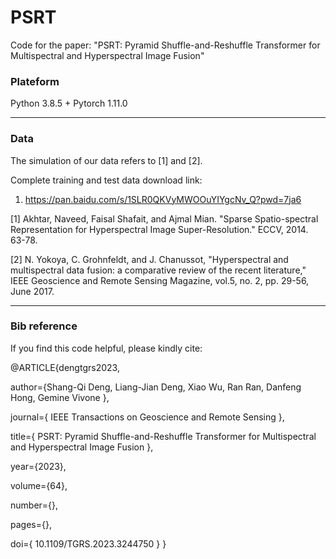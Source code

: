 # PSRT
Code for the paper: "PSRT: Pyramid Shuffle-and-Reshuffle Transformer for Multispectral and Hyperspectral Image Fusion"
### Plateform
Python 3.8.5 + Pytorch 1.11.0
______
### Data
The simulation of our data refers to [1] and [2].

Complete training and test data download link:
1. <https://pan.baidu.com/s/1SLR0QKVyMWOOuYIYgcNv_Q?pwd=7ja6>

[1] Akhtar, Naveed, Faisal Shafait, and Ajmal Mian. "Sparse Spatio-spectral Representation for Hyperspectral Image Super-Resolution." ECCV, 2014. 63-78.

[2] N. Yokoya, C. Grohnfeldt, and J. Chanussot, "Hyperspectral and multispectral data fusion: a comparative review of the recent literature," IEEE Geoscience and Remote Sensing Magazine, vol.5, no. 2, pp. 29-56, June 2017.
______

### Bib reference
If you find this code helpful, please kindly cite:

@ARTICLE{dengtgrs2023,

author={Shang-Qi Deng, Liang-Jian Deng, Xiao Wu, Ran Ran, Danfeng Hong, Gemine Vivone },

journal={ IEEE Transactions on Geoscience and Remote Sensing },

title={ PSRT: Pyramid Shuffle-and-Reshuffle Transformer for Multispectral and Hyperspectral Image Fusion },

year={2023},

volume={64},

number={},

pages={},

doi={ 10.1109/TGRS.2023.3244750 }
   }
